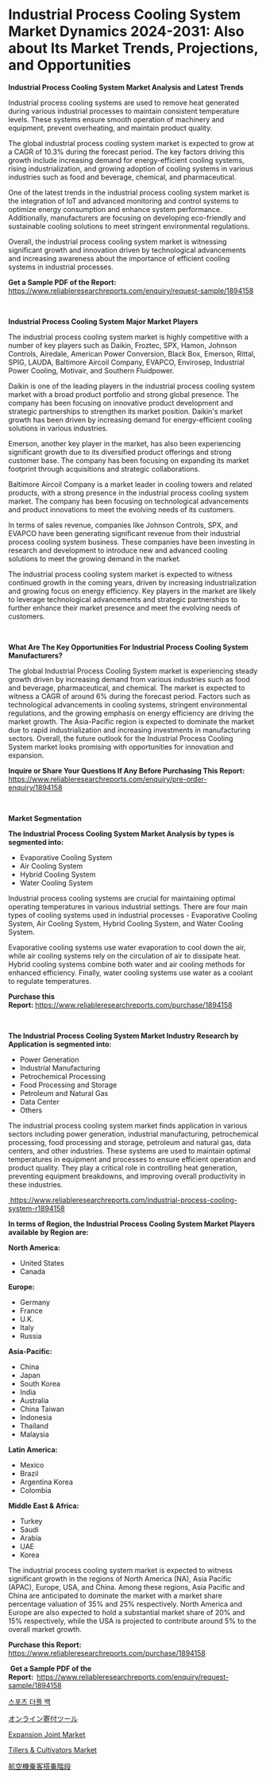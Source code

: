 <p><h1>Industrial Process Cooling System Market Dynamics 2024-2031: Also about Its Market Trends, Projections, and Opportunities</h1></p><p><strong>Industrial Process Cooling System Market Analysis and Latest Trends</strong></p>
<p><p>Industrial process cooling systems are used to remove heat generated during various industrial processes to maintain consistent temperature levels. These systems ensure smooth operation of machinery and equipment, prevent overheating, and maintain product quality.</p><p>The global industrial process cooling system market is expected to grow at a CAGR of 10.3% during the forecast period. The key factors driving this growth include increasing demand for energy-efficient cooling systems, rising industrialization, and growing adoption of cooling systems in various industries such as food and beverage, chemical, and pharmaceutical.</p><p>One of the latest trends in the industrial process cooling system market is the integration of IoT and advanced monitoring and control systems to optimize energy consumption and enhance system performance. Additionally, manufacturers are focusing on developing eco-friendly and sustainable cooling solutions to meet stringent environmental regulations.</p><p>Overall, the industrial process cooling system market is witnessing significant growth and innovation driven by technological advancements and increasing awareness about the importance of efficient cooling systems in industrial processes.</p></p>
<p><strong>Get a Sample PDF of the Report:&nbsp;</strong> <a href="https://www.reliableresearchreports.com/enquiry/request-sample/1894158">https://www.reliableresearchreports.com/enquiry/request-sample/1894158</a></p>
<p>&nbsp;</p>
<p><strong>Industrial Process Cooling System Major Market Players</strong></p>
<p><p>The industrial process cooling system market is highly competitive with a number of key players such as Daikin, Froztec, SPX, Hamon, Johnson Controls, Airedale, American Power Conversion, Black Box, Emerson, Rittal, SPIG, LAUDA, Baltimore Aircoil Company, EVAPCO, Envirosep, Industrial Power Cooling, Motivair, and Southern Fluidpower.</p><p>Daikin is one of the leading players in the industrial process cooling system market with a broad product portfolio and strong global presence. The company has been focusing on innovative product development and strategic partnerships to strengthen its market position. Daikin's market growth has been driven by increasing demand for energy-efficient cooling solutions in various industries.</p><p>Emerson, another key player in the market, has also been experiencing significant growth due to its diversified product offerings and strong customer base. The company has been focusing on expanding its market footprint through acquisitions and strategic collaborations.</p><p>Baltimore Aircoil Company is a market leader in cooling towers and related products, with a strong presence in the industrial process cooling system market. The company has been focusing on technological advancements and product innovations to meet the evolving needs of its customers.</p><p>In terms of sales revenue, companies like Johnson Controls, SPX, and EVAPCO have been generating significant revenue from their industrial process cooling system business. These companies have been investing in research and development to introduce new and advanced cooling solutions to meet the growing demand in the market.</p><p>The industrial process cooling system market is expected to witness continued growth in the coming years, driven by increasing industrialization and growing focus on energy efficiency. Key players in the market are likely to leverage technological advancements and strategic partnerships to further enhance their market presence and meet the evolving needs of customers.</p></p>
<p>&nbsp;</p>
<p><strong>What Are The Key Opportunities For Industrial Process Cooling System Manufacturers?</strong></p>
<p><p>The global Industrial Process Cooling System market is experiencing steady growth driven by increasing demand from various industries such as food and beverage, pharmaceutical, and chemical. The market is expected to witness a CAGR of around 6% during the forecast period. Factors such as technological advancements in cooling systems, stringent environmental regulations, and the growing emphasis on energy efficiency are driving the market growth. The Asia-Pacific region is expected to dominate the market due to rapid industrialization and increasing investments in manufacturing sectors. Overall, the future outlook for the Industrial Process Cooling System market looks promising with opportunities for innovation and expansion.</p></p>
<p><strong>Inquire or Share Your Questions If Any Before Purchasing This Report:</strong> <a href="https://www.reliableresearchreports.com/enquiry/pre-order-enquiry/1894158">https://www.reliableresearchreports.com/enquiry/pre-order-enquiry/1894158</a></p>
<p>&nbsp;</p>
<p><strong>Market Segmentation</strong></p>
<p><strong>The Industrial Process Cooling System Market Analysis by types is segmented into:</strong></p>
<p><ul><li>Evaporative Cooling System</li><li>Air Cooling System</li><li>Hybrid Cooling System</li><li>Water Cooling System</li></ul></p>
<p><p>Industrial process cooling systems are crucial for maintaining optimal operating temperatures in various industrial settings. There are four main types of cooling systems used in industrial processes - Evaporative Cooling System, Air Cooling System, Hybrid Cooling System, and Water Cooling System. </p><p>Evaporative cooling systems use water evaporation to cool down the air, while air cooling systems rely on the circulation of air to dissipate heat. Hybrid cooling systems combine both water and air cooling methods for enhanced efficiency. Finally, water cooling systems use water as a coolant to regulate temperatures.</p></p>
<p><strong>Purchase this Report:&nbsp;</strong><a href="https://www.reliableresearchreports.com/purchase/1894158">https://www.reliableresearchreports.com/purchase/1894158</a></p>
<p>&nbsp;</p>
<p><strong>The Industrial Process Cooling System Market Industry Research by Application is segmented into:</strong></p>
<p><ul><li>Power Generation</li><li>Industrial Manufacturing</li><li>Petrochemical Processing</li><li>Food Processing and Storage</li><li>Petroleum and Natural Gas</li><li>Data Center</li><li>Others</li></ul></p>
<p><p>The industrial process cooling system market finds application in various sectors including power generation, industrial manufacturing, petrochemical processing, food processing and storage, petroleum and natural gas, data centers, and other industries. These systems are used to maintain optimal temperatures in equipment and processes to ensure efficient operation and product quality. They play a critical role in controlling heat generation, preventing equipment breakdowns, and improving overall productivity in these industries.</p></p>
<p><a href="https://www.reliableresearchreports.com/industrial-process-cooling-system-r1894158">&nbsp;https://www.reliableresearchreports.com/industrial-process-cooling-system-r1894158</a></p>
<p><strong>In terms of Region, the Industrial Process Cooling System Market Players available by Region are:</strong></p>
<p>
    <p> <strong> North America: </strong>
        <ul>
            <li>United States</li>
            <li>Canada</li>
        </ul>
        </p> 
    <p> <strong> Europe: </strong>
        <ul>
            <li>Germany</li>
            <li>France</li>
            <li>U.K.</li>
            <li>Italy</li>
            <li>Russia</li>
        </ul>
        </p> 
    <p> <strong> Asia-Pacific: </strong>
        <ul>
            <li>China</li>
            <li>Japan</li>
            <li>South Korea</li>
            <li>India</li>
            <li>Australia</li>
            <li>China Taiwan</li>
            <li>Indonesia</li>
            <li>Thailand</li>
            <li>Malaysia</li>
        </ul>
        </p> 
    <p> <strong> Latin America: </strong>
        <ul>
            <li>Mexico</li>
            <li>Brazil</li>
            <li>Argentina Korea</li>
            <li>Colombia</li>
        </ul>
        </p> 
    <p> <strong> Middle East & Africa: </strong>
        <ul>
            <li>Turkey</li>
            <li>Saudi</li>
            <li>Arabia</li>
            <li>UAE</li>
            <li>Korea</li>
        </ul>
    </p>
    </p>
<p><p>The industrial process cooling system market is expected to witness significant growth in the regions of North America (NA), Asia Pacific (APAC), Europe, USA, and China. Among these regions, Asia Pacific and China are anticipated to dominate the market with a market share percentage valuation of 35% and 25% respectively. North America and Europe are also expected to hold a substantial market share of 20% and 15% respectively, while the USA is projected to contribute around 5% to the overall market growth.</p></p>
<p><strong>Purchase this Report: </strong><a href="https://www.reliableresearchreports.com/purchase/1894158">https://www.reliableresearchreports.com/purchase/1894158</a></p>
<p>&nbsp;<strong>Get a Sample PDF of the Report:&nbsp;&nbsp;</strong><a href="https://www.reliableresearchreports.com/enquiry/request-sample/1894158">https://www.reliableresearchreports.com/enquiry/request-sample/1894158</a></p>
<p><strong></strong></p>
<p><p><a href="https://medium.com/@josefarice/%EC%8A%A4%ED%8F%AC%EC%B8%A0-%EB%8D%94%ED%94%8C-%EB%B0%B1-%EC%8B%9C%EC%9E%A5-%EA%B2%BD%EC%9F%81-%EB%B6%84%EC%84%9D-%EC%8B%9C%EC%9E%A5-%EB%8F%99%ED%96%A5-%EB%B0%8F-2031%EB%85%84%EA%B9%8C%EC%A7%80%EC%9D%98-%EC%A0%84%EB%A7%9D-a2acddca8642">스포츠 더플 백</a></p><p><a href="https://github.com/CloydAbbott2023/Market-Research-Report-List-1/blob/main/807765437507.md">オンライン寄付ツール</a></p><p><a href="https://github.com/ashepherd82/Market-Research-Report-List-4/blob/main/expansion-joint-market.md">Expansion Joint Market</a></p><p><a href="https://github.com/okotobwrhuteie/Market-Research-Report-List-2/blob/main/tillers-cultivators-market.md">Tillers & Cultivators Market</a></p><p><a href="https://medium.com/@davidowell8/%E8%88%AA%E7%A9%BA%E6%A9%9F%E3%81%AE%E4%B9%97%E5%AE%A2%E7%94%A8%E6%90%AD%E4%B9%97%E9%9A%8E%E6%AE%B5%E3%81%AE%E5%B8%82%E5%A0%B4%E8%A6%8F%E6%A8%A1-%E5%B8%82%E5%A0%B4%E5%8B%95%E5%90%91%E3%81%A8%E5%B8%82%E5%A0%B4%E4%BA%88%E6%B8%AC-2024%E5%B9%B4%E3%81%8B%E3%82%892031%E5%B9%B4%E3%81%BE%E3%81%A7-8b494fd5fee1">航空機乗客搭乗階段</a></p></p>